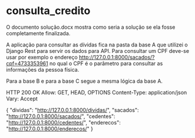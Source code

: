 # consulta_credito

O documento solução.docx mostra como seria a solução se ela fosse completamente finalizada.

A aplicação para consultar as dívidas fica na pasta da base A que utilizei o Django Rest para servir os dados para API.
Para consultar um CPF deve-se usar por exemplo o endereço http://127.0.0.1:8000/sacados/?cpf=4733353961 no qual o CPF é o parâmetro
para consultar as informações da pessoa física.

Para a base B e para a base C segue a mesma lógica da base A.

HTTP 200 OK
Allow: GET, HEAD, OPTIONS
Content-Type: application/json
Vary: Accept

{
    "dividas": "http://127.0.0.1:8000/dividas/",
    "sacados": "http://127.0.0.1:8000/sacados/",
    "cedentes": "http://127.0.0.1:8000/cedentes/",
    "enderecos": "http://127.0.0.1:8000/enderecos/"
}
